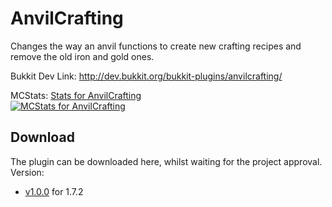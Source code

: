 AnvilCrafting
=============

Changes the way an anvil functions to create new crafting recipes and remove the old iron and gold ones.

Bukkit Dev Link: http://dev.bukkit.org/bukkit-plugins/anvilcrafting/


MCStats: [Stats for AnvilCrafting](http://mcstats.org/plugin/AnvilCrafting)  
[![MCStats for AnvilCrafting](http://api.mcstats.org/signature/AnvilCrafting.png)](http://mcstats.org/plugin/AnvilCrafting)


Download
--------


The plugin can be downloaded here, whilst waiting for the project approval.
Version:
  
* [v1.0.0](http://dev.bukkit.org/media/files/775/610/AnvilCrafting_v1.0.0.jar) for 1.7.2
